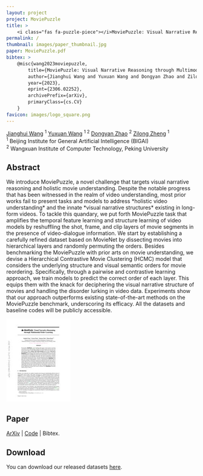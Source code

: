 ```yaml
---
layout: project
project: MoviePuzzle
title: >
    <i class="fas fa-puzzle-piece"></i>MoviePuzzle: Visual Narrative Reasoning through Multimodal Order Learning
permalink: /
thumbnail: images/paper_thumbnail.jpg
paper: MoviePuzzle.pdf
bibtex: >
    @misc{wang2023moviepuzzle,
        title={MoviePuzzle: Visual Narrative Reasoning through Multimodal Order Learning}, 
        author={Jianghui Wang and Yuxuan Wang and Dongyan Zhao and Zilong Zheng},
        year={2023},
        eprint={2306.02252},
        archivePrefix={arXiv},
        primaryClass={cs.CV}
    }
favicon: images/logo_square.png
---
```


<script src="js/annimations.js?ver=20200601"></script>
<script src="js/responsive.js?ver=20200601"></script>
<script src="js/game.js?ver=20230403"></script>
<link rel="stylesheet" href="css/index.css?ver=20200601">
<link rel="stylesheet" href="css/game.css?ver=20230403">
<link href="https://code.jquery.com/ui/1.10.4/themes/ui-lightness/jquery-ui.css" rel="stylesheet">
<script src="https://code.jquery.com/jquery-1.10.2.js"></script>
<script src="https://code.jquery.com/ui/1.10.4/jquery-ui.js"></script>

<div class="project_info">
<span><a href="http://jianghui-wang.github.io">Jianghui Wang</a> <sup>1</sup></span>  
<span><a href="http://patrick-tssn.github.io">Yuxuan Wang</a> <sup>1 2</sup></span>
<span><a href="https://www.wict.pku.edu.cn/zhaodongyan/en/">Dongyan Zhao</a> <sup>2</sup></span>
<span><a href="https://zilongzheng.github.io">Zilong Zheng</a> <sup>1</sup></span>  
</div>


<div class="project_info">
<span><sup>1</sup> Beijing Institute for General Artificial Intelligence (BIGAI)</span> <br>
<span><sup>2</sup> Wangxuan Institute of Computer Technology, Peking University</span>
</div>
<div class="project_info">
</div>


<h2>Abstract</h2>
<p class="text-justify">
We introduce MoviePuzzle, a novel challenge that targets visual narrative reasoning and holistic movie understanding. Despite the notable progress that has been witnessed in the realm of video understanding, most prior works fail to present tasks and models to address *holistic video understanding* and the innate *visual narrative structures* existing in long-form videos. To tackle this quandary, we put forth MoviePuzzle task that amplifies the temporal feature learning and structure learning of video models by reshuffling the shot, frame, and clip layers of movie segments in the presence of video-dialogue information.
We start by establishing a carefully refined dataset based on MovieNet by dissecting movies into hierarchical layers and randomly permuting the orders. 
Besides benchmarking the MoviePuzzle with prior arts on movie understanding, we devise a Hierarchical Contrastive Movie Clustering (HCMC) model that considers the underlying structure and visual semantic orders for movie reordering.
Specifically, through a pairwise and contrastive learning approach, we train models to predict the correct order of each layer. 
This equips them with the knack for deciphering the visual narrative structure of movies and handling the disorder lurking in video data.
Experiments show that our approach outperforms existing state-of-the-art methods on the MoviePuzzle benchmark, underscoring its efficacy. 
All the datasets and baseline codes will be publicly accessible.
</p>

<div class="section container">
    <div class="row">
        <div class="col-lg-3">
        <a href="{{ page.paper | prepend: '/projects/' | relative_url }}">
        <img class="paper" alt="paper thumbnail" src="/images/paper_thumbnail.jpg" width="170px">
        </a>
        </div>
<div class="col-lg-9">
<h2>Paper</h2>
<a href="https://arxiv.org/abs/2306.02252">ArXiv</a> | <a href="https://github.com/MoviePuzzle">Code</a> | <a role="button" data-toggle="modal" data-target="#bibtex-modal">Bibtex</a>.
    
<!-- 
<h3>Citation</h3>
<pre>
@misc{wang2023moviepuzzle,
    title={MoviePuzzle: Visual Narrative Reasoning through Multimodal Order Learning}, 
    author={Jianghui Wang and Yuxuan Wang and Dongyan Zhao and Zilong Zheng},
    year={2023},
    eprint={2306.02252},
    archivePrefix={arXiv},
    primaryClass={cs.CV}
}
</pre>
-->
</div>
</div>
</div>

<h2>Download</h2>
You can download our released datasets <a href="https://bigai-research.s3.us-west-1.amazonaws.com/MoviePuzzle-20230403.zip" target="_blank">here</a>.

<!-- game -->
<!-- 
<div class="game">
    <div class="body" class="img">
    <h2>Sort Movie Frames</h2>
    <div class="height"></div><br>
    <div class="content">
        <div id="imageListId"></div>
        <div id="outputDiv">
            <b>Output of ID's of images : </b>
            <input id="outputvalues" type="text" value="" />
        </div>
        <div id="actionDiv">
            <button id="nextBtn" onclick="JumpNext()" disabled>Next</button>
            <button id="submitBtn" onclick="Submit()" disabled>Submit</button>
        </div>    
    </div>
    </div>
</div>
-->
